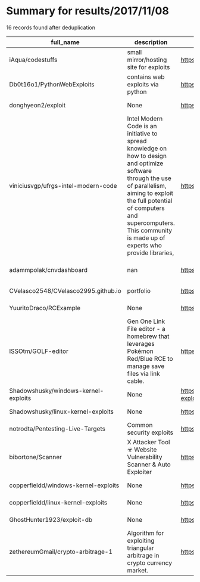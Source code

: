 
# Summary for results/2017/11/08
    
16 records found after deduplication

| full_name | description | html_url | matched_list | matched_count | pushed_at | size | stargazers_count | language | forks_count | vul_ids |
|--------------------------------------|-----------------------------------------------------------------------------------------------------------------------------------------------------------------------------------------------------------------------------------------------------------------|---------------------------------------------------------|---------------------------------|-----------------|---------------------------|--------|--------------------|------------|---------------|-----------|
| iAqua/codestuffs | small mirror/hosting site for exploits | https://github.com/iAqua/codestuffs | ['exploit'] | 1 | 2017-11-08 19:11:25+00:00 | 2183 | 1 | HTML | 2 | [] |
| Db0t16o1/PythonWebExploits | contains web exploits via python | https://github.com/Db0t16o1/PythonWebExploits | ['exploit'] | 1 | 2017-11-08 05:28:02+00:00 | 4 | 0 | Python | 0 | [] |
| donghyeon2/exploit | None | https://github.com/donghyeon2/exploit | ['exploit'] | 1 | 2017-11-08 19:48:27+00:00 | 0 | 0 | Python | 0 | [] |
| viniciusvgp/ufrgs-intel-modern-code | Intel Modern Code is an initiative to spread knowledge on how to design and optimize software through the use of parallelism, aiming to exploit the full potential of computers and supercomputers. This community is made up of experts who provide libraries, | https://github.com/viniciusvgp/ufrgs-intel-modern-code | ['exploit'] | 1 | 2017-11-08 12:03:12+00:00 | 25 | 0 | C | 0 | [] |
| adammpolak/cnvdashboard | nan | https://github.com/adammpolak/cnvdashboard | ['cnvd-c OR cnvd-2 OR cnnvd-2'] | 1 | 2017-11-08 14:03:19+00:00 | 210 | 0 | JavaScript | 0 | [] |
| CVelasco2548/CVelasco2995.github.io | portfolio | https://github.com/CVelasco2548/CVelasco2995.github.io | ['cve-2'] | 1 | 2017-11-08 03:41:42+00:00 | 134906 | 0 | HTML | 0 | [] |
| YuuritoDraco/RCExample | None | https://github.com/YuuritoDraco/RCExample | ['rce'] | 1 | 2017-11-08 12:57:00+00:00 | 19861 | 0 | Java | 0 | [] |
| ISSOtm/GOLF-editor | Gen One Link File editor - a homebrew that leverages Pokémon Red/Blue RCE to manage save files via link cable. | https://github.com/ISSOtm/GOLF-editor | ['rce'] | 1 | 2017-11-08 00:21:59+00:00 | 132 | 1 | Assembly | 0 | [] |
| Shadowshusky/windows-kernel-exploits | None | https://github.com/Shadowshusky/windows-kernel-exploits | ['exploit'] | 1 | 2017-11-08 01:53:30+00:00 | 147361 | 1 | C | 2 | [] |
| Shadowshusky/linux-kernel-exploits | None | https://github.com/Shadowshusky/linux-kernel-exploits | ['exploit'] | 1 | 2017-11-08 01:53:58+00:00 | 8941 | 0 | C | 0 | [] |
| notrodta/Pentesting-Live-Targets | Common security exploits | https://github.com/notrodta/Pentesting-Live-Targets | ['exploit'] | 1 | 2017-11-08 06:15:16+00:00 | 6 | 0 | HTML | 0 | [] |
| bibortone/Scanner | X Attacker Tool ☣ Website Vulnerability Scanner & Auto Exploiter | https://github.com/bibortone/Scanner | ['exploit'] | 1 | 2017-11-08 07:08:49+00:00 | 68 | 0 | Perl | 1 | [] |
| copperfieldd/windows-kernel-exploits | None | https://github.com/copperfieldd/windows-kernel-exploits | ['exploit'] | 1 | 2017-11-08 07:58:39+00:00 | 147361 | 3 | C | 3 | [] |
| copperfieldd/linux-kernel-exploits | None | https://github.com/copperfieldd/linux-kernel-exploits | ['exploit'] | 1 | 2017-11-08 07:59:19+00:00 | 8941 | 0 | C | 0 | [] |
| GhostHunter1923/exploit-db | None | https://github.com/GhostHunter1923/exploit-db | ['exploit'] | 1 | 2017-11-08 19:34:04+00:00 | 0 | 0 | | 0 | [] |
| zethereumGmail/crypto-arbitrage-1 | Algorithm for exploiting triangular arbitrage in crypto currency market. | https://github.com/zethereumGmail/crypto-arbitrage-1 | ['exploit'] | 1 | 2017-11-08 15:33:22+00:00 | 5 | 0 | | 0 | [] |
